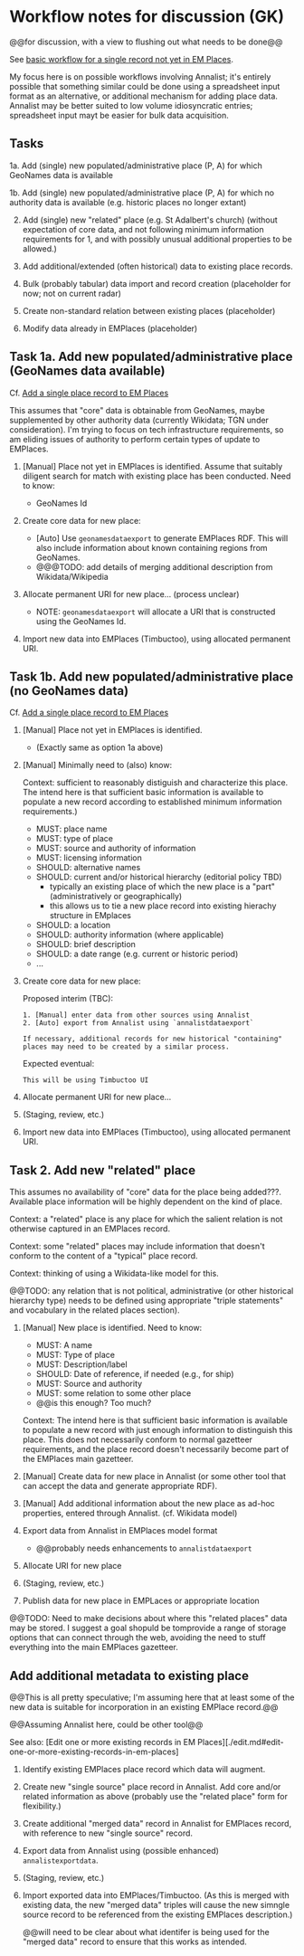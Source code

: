 # Workflow notes for discussion (GK)

@@for discussion, with a view to flushing out what needs to be done@@

See [basic workflow for a single record not yet in EM Places](./edit.md).

My focus here is on possible workflows involving Annalist; it's entirely possible that something similar could be done using a spreadsheet input format as an alternative, or additional mechanism for adding place data.  Annalist may be better suited to low volume idiosyncratic entries; spreadsheet input mayt be easier for bulk data acquisition.


## Tasks

1a. Add (single) new populated/administrative place (P, A) for which GeoNames data is available

1b. Add (single) new populated/administrative place (P, A) for which no authority data is available (e.g. historic places no longer extant)

2. Add (single) new "related" place (e.g. St Adalbert's church) (without expectation of core data, and not following minimum information requirements for 1, and with possibly unusual additional properties to be allowed.)

3. Add additional/extended (often historical) data to existing place records.

4. Bulk (probably tabular) data import and record creation (placeholder for now; not on current radar)

5. Create non-standard relation between existing places (placeholder)

6. Modify data already in EMPlaces (placeholder)


## Task 1a. Add new populated/administrative place (GeoNames data available)

Cf. [Add a single place record to EM Places](./edit.md#add-a-single-place-record-to-em-places)

This assumes that "core" data is obtainable from GeoNames, maybe supplemented by other authority data (currently Wikidata; TGN under consideration).  I'm trying to focus on tech infrastructure requirements, so am eliding issues of authority to perform certain types of update to EMPlaces.

1.  [Manual] Place not yet in EMPlaces is identified.  Assume that suitably diligent search for match with existing place has been conducted.  Need to know:
    - GeoNames Id

2.  Create core data for new place:

    - [Auto] Use `geonamesdataexport` to generate EMPlaces RDF.  This will also include information about known containing regions from GeoNames.
    - @@@TODO: add details of merging additional description from Wikidata/Wikipedia


3.  Allocate permanent URI for new place...  (process unclear)

    - NOTE: `geonamesdataexport` will allocate a URI that is constructed using the GeoNames Id.

4.  Import new data into EMPlaces (Timbuctoo), using allocated permanent URI.



## Task 1b. Add new populated/administrative place (no GeoNames data)

Cf. [Add a single place record to EM Places](./edit.md#add-a-single-place-record-to-em-places)

1.  [Manual] Place not yet in EMPlaces is identified.

    - (Exactly same as option 1a above)

2.  [Manual] Minimally need to (also) know:

    Context: sufficient to reasonably distiguish and characterize this place.  The intend here is that sufficient basic information is available to populate a new record according to established minimum information requirements.)

    - MUST: place name
    - MUST: type of place
    - MUST: source and authority of information
    - MUST: licensing information
    - SHOULD: alternative names
    - SHOULD: current and/or historical hierarchy (editorial policy TBD)
        - typically an existing place of which the new place is a "part" (administratively or geographically)
        - this allows us to tie a new place record into existing hierachy structure in EMplaces
    - SHOULD: a location
    - SHOULD: authority information (where applicable)
    - SHOULD: brief description
    - SHOULD: a date range (e.g. current or historic period)
    - ...

3.  Create core data for new place:

    Proposed interim (TBC): 

        1. [Manual] enter data from other sources using Annalist
        2. [Auto] export from Annalist using `annalistdataexport`

        If necessary, additional records for new historical "containing" places may need to be created by a similar process.

    Expected eventual:

        This will be using Timbuctoo UI

4.  Allocate permanent URI for new place...

5.  (Staging, review, etc.)

6.  Import new data into EMPlaces (Timbuctoo), using allocated permanent URI.


## Task 2. Add new "related" place

This assumes no availability of "core" data for the place being added???.  Available place information will be highly dependent on the kind of place.

Context: a "related" place is any place for which the salient relation is not otherwise captured in an EMPlaces record.

Context: some "related" places may include information that doesn't conform to the content of a "typical" place record.

Context: thinking of using a Wikidata-like model for this.

@@TODO: any relation that is not political, administrative (or other historical hierarchy type) needs to be defined using appropriate "triple statements" and vocabulary in the related places section).

1.  [Manual] New place is identified.  Need to know:
    - MUST: A name
    - MUST: Type of place
    - MUST: Description/label
    - SHOULD: Date of reference, if needed (e.g., for ship)
    - MUST: Source and authority
    - MUST: some relation to some other place
    - @@is this enough? Too much?

    Context: The intend here is that sufficient basic information is available to populate a new record with just enough information to distinguish this place.  This does not necessarily conform to normal gazetteer requirements, and the place record doesn't necessarily become part of the EMPlaces main gazetteer.

2.  [Manual] Create data for new place in Annalist (or some other tool that can accept the data and generate appropriate RDF).

3.  [Manual] Add additional information about the new place as ad-hoc properties, entered through Annalist.  (cf. Wikidata model)

4.  Export data from Annalist in EMPlaces model format

    - @@probably needs enhancements to `annalistdataexport`

5.  Allocate URI for new place

6.  (Staging, review, etc.)

7.  Publish data for new place in EMPLaces or appropriate location

@@TODO: Need to make decisions about where this "related places" data may be stored.  I suggest a goal shopuld be tomprovide a range of storage options that can connect through the web, avoiding the need to stuff everything into the main EMPlaces gazetteer.


## Add additional metadata to existing place

@@This is all pretty speculative; I'm assuming here that at least some of the new data is suitable for incorporation in an existing EMPlace record.@@

@@Assuming Annalist here, could be other tool@@

See also: [Edit one or more existing records in EM Places][./edit.md#edit-one-or-more-existing-records-in-em-places]

1. Identify existing EMPlaces place record which data will augment.

2. Create new "single source" place record in Annalist.  Add core and/or related information as above (probably use the "related place" form for flexibility.)

3. Create additional "merged data" record in Annalist for EMPlaces record, with reference to new "single source" record.

4. Export data from Annalist using (possible enhanced) `annalistexportdata`.

5. (Staging, review, etc.)

6. Import exported data into EMPlaces/Timbuctoo.  (As this is merged with existing data, the new "merged data" triples will cause the new simngle source record to be referenced from the existing EMPlaces description.)

    @@will need to be clear about what identifer is being used for the "merged data" record to ensure that this works as intended.

